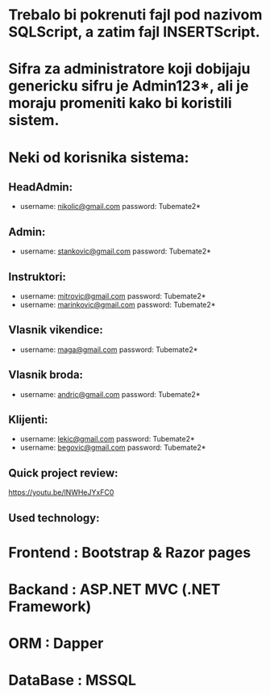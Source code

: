 # Trebalo bi pokrenuti fajl pod nazivom SQLScript, a zatim fajl INSERTScript.
# Sifra za administratore koji dobijaju genericku sifru je Admin123*, ali je moraju promeniti kako bi koristili sistem.

# Neki od korisnika sistema:
## HeadAdmin:
* username: nikolic@gmail.com  password: Tubemate2*

## Admin:
* username: stankovic@gmail.com  password: Tubemate2*

## Instruktori:
* username: mitrovic@gmail.com  password: Tubemate2*
* username: marinkovic@gmail.com  password: Tubemate2*

## Vlasnik vikendice:
* username: maga@gmail.com  password: Tubemate2*

## Vlasnik broda:
* username: andric@gmail.com  password: Tubemate2*

## Klijenti:
* username: lekic@gmail.com  password: Tubemate2*
* username: begovic@gmail.com  password: Tubemate2*

## Quick project review:
https://youtu.be/lNWHeJYxFC0

## Used technology:
# Frontend : Bootstrap & Razor pages
# Backand : ASP.NET MVC (.NET Framework)
# ORM : Dapper
# DataBase : MSSQL
